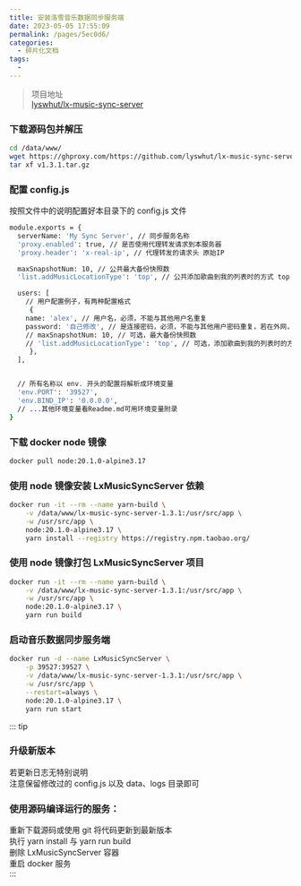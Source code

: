 ```yaml
---
title: 安装洛雪音乐数据同步服务端
date: 2023-05-05 17:55:09
permalink: /pages/5ec0d6/
categories:
  - 碎片化文档
tags:
  - 
---
```

> 项目地址  
[lyswhut/lx-music-sync-server](https://github.com/lyswhut/lx-music-sync-server)

### 下载源码包并解压
```bash
cd /data/www/
wget https://ghproxy.com/https://github.com/lyswhut/lx-music-sync-server/archive/refs/tags/v1.3.1.tar.gz
tar xf v1.3.1.tar.gz
```
### 配置 config.js  
按照文件中的说明配置好本目录下的 config.js 文件
```bash
module.exports = {
  serverName: 'My Sync Server', // 同步服务名称
  'proxy.enabled': true, // 是否使用代理转发请求到本服务器
  'proxy.header': 'x-real-ip', // 代理转发的请求头 原始IP

  maxSnapshotNum: 10, // 公共最大备份快照数
  'list.addMusicLocationType': 'top', // 公共添加歌曲到我的列表时的方式 top | bottom，参考客户端的设置-列表设置-添加歌曲到我的列表时的方式

  users: [
    // 用户配置例子，有两种配置格式
     {
    name: 'alex', // 用户名，必须，不能与其他用户名重复
    password: '自己修改', // 是连接密码，必须，不能与其他用户密码重复，若在外网，务必增加密码复杂度
    // maxSnapshotNum: 10, // 可选，最大备份快照数
    // 'list.addMusicLocationType': 'top', // 可选，添加歌曲到我的列表时的方式 top | bottom，参考客户端的设置-列表设置-添加歌曲到我的列表时的方式
     },
  ],


  // 所有名称以 env. 开头的配置将解析成环境变量
  'env.PORT': '39527',
  'env.BIND_IP': '0.0.0.0',
  // ...其他环境变量看Readme.md可用环境变量附录
}
```

### 下载 docker node 镜像
```bash
docker pull node:20.1.0-alpine3.17
```

### 使用 node 镜像安装 LxMusicSyncServer 依赖
```bash
docker run -it --rm --name yarn-build \
    -v /data/www/lx-music-sync-server-1.3.1:/usr/src/app \
    -w /usr/src/app \
    node:20.1.0-alpine3.17 \
    yarn install --registry https://registry.npm.taobao.org/
```

### 使用 node 镜像打包 LxMusicSyncServer 项目
```bash
docker run -it --rm --name yarn-build \
    -v /data/www/lx-music-sync-server-1.3.1:/usr/src/app \
    -w /usr/src/app \
    node:20.1.0-alpine3.17 \
    yarn run build
```

### 启动音乐数据同步服务端
```bash
docker run -d --name LxMusicSyncServer \
    -p 39527:39527 \
    -v /data/www/lx-music-sync-server-1.3.1:/usr/src/app \
    -w /usr/src/app \
    --restart=always \
    node:20.1.0-alpine3.17 \
    yarn run start
```

::: tip  
### 升级新版本  
若更新日志无特别说明  
注意保留修改过的 config.js 以及 data、logs 目录即可  
  
### 使用源码编译运行的服务：  
重新下载源码或使用 git 将代码更新到最新版本  
执行 yarn install 与 yarn run build  
删除 LxMusicSyncServer 容器  
重启 docker 服务  
:::
